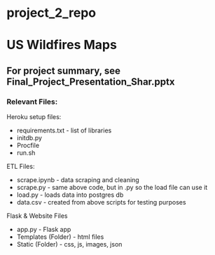 # project_2_repo
# US Wildfires Maps

## For project summary, see Final_Project_Presentation_Shar.pptx

### Relevant Files:
Heroku setup files:
* requirements.txt - list of libraries
* initdb.py
* Procfile
* run.sh

ETL Files:
* scrape.ipynb - data scraping and cleaning
* scrape.py - same above code, but in .py so the load file can use it
* load.py - loads data into postgres db
* data.csv - created from above scripts for testing purposes

Flask & Website Files
* app.py - Flask app
* Templates (Folder) - html files
* Static (Folder) - css, js, images, json

